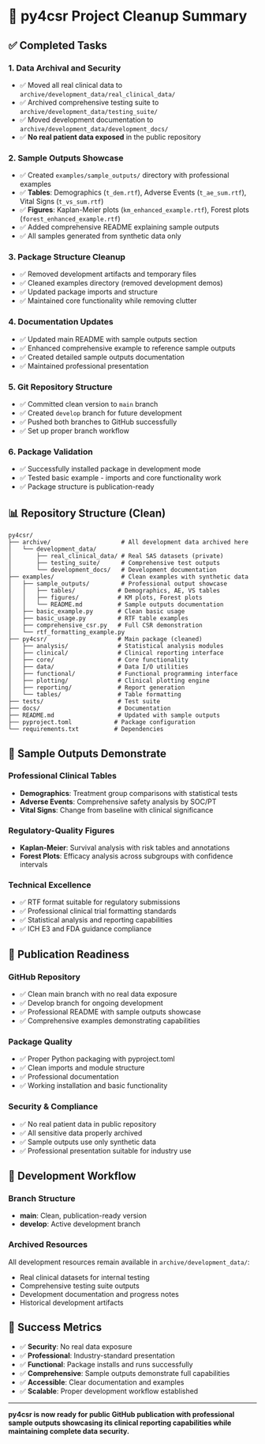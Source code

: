 # 🧹 py4csr Project Cleanup Summary

## ✅ Completed Tasks

### 1. **Data Archival and Security**
- ✅ Moved all real clinical data to `archive/development_data/real_clinical_data/`
- ✅ Archived comprehensive testing suite to `archive/development_data/testing_suite/`
- ✅ Moved development documentation to `archive/development_data/development_docs/`
- ✅ **No real patient data exposed** in the public repository

### 2. **Sample Outputs Showcase**
- ✅ Created `examples/sample_outputs/` directory with professional examples
- ✅ **Tables**: Demographics (`t_dem.rtf`), Adverse Events (`t_ae_sum.rtf`), Vital Signs (`t_vs_sum.rtf`)
- ✅ **Figures**: Kaplan-Meier plots (`km_enhanced_example.rtf`), Forest plots (`forest_enhanced_example.rtf`)
- ✅ Added comprehensive README explaining sample outputs
- ✅ All samples generated from synthetic data only

### 3. **Package Structure Cleanup**
- ✅ Removed development artifacts and temporary files
- ✅ Cleaned examples directory (removed development demos)
- ✅ Updated package imports and structure
- ✅ Maintained core functionality while removing clutter

### 4. **Documentation Updates**
- ✅ Updated main README with sample outputs section
- ✅ Enhanced comprehensive example to reference sample outputs
- ✅ Created detailed sample outputs documentation
- ✅ Maintained professional presentation

### 5. **Git Repository Structure**
- ✅ Committed clean version to `main` branch
- ✅ Created `develop` branch for future development
- ✅ Pushed both branches to GitHub successfully
- ✅ Set up proper branch workflow

### 6. **Package Validation**
- ✅ Successfully installed package in development mode
- ✅ Tested basic example - imports and core functionality work
- ✅ Package structure is publication-ready

## 📊 Repository Structure (Clean)

```
py4csr/
├── archive/                    # All development data archived here
│   └── development_data/
│       ├── real_clinical_data/ # Real SAS datasets (private)
│       ├── testing_suite/      # Comprehensive test outputs
│       └── development_docs/   # Development documentation
├── examples/                   # Clean examples with synthetic data
│   ├── sample_outputs/         # Professional output showcase
│   │   ├── tables/            # Demographics, AE, VS tables
│   │   ├── figures/           # KM plots, Forest plots
│   │   └── README.md          # Sample outputs documentation
│   ├── basic_example.py       # Clean basic usage
│   ├── basic_usage.py         # RTF table examples
│   ├── comprehensive_csr.py   # Full CSR demonstration
│   └── rtf_formatting_example.py
├── py4csr/                    # Main package (cleaned)
│   ├── analysis/              # Statistical analysis modules
│   ├── clinical/              # Clinical reporting interface
│   ├── core/                  # Core functionality
│   ├── data/                  # Data I/O utilities
│   ├── functional/            # Functional programming interface
│   ├── plotting/              # Clinical plotting engine
│   ├── reporting/             # Report generation
│   └── tables/                # Table formatting
├── tests/                     # Test suite
├── docs/                      # Documentation
├── README.md                  # Updated with sample outputs
├── pyproject.toml            # Package configuration
└── requirements.txt          # Dependencies
```

## 🎯 Sample Outputs Demonstrate

### Professional Clinical Tables
- **Demographics**: Treatment group comparisons with statistical tests
- **Adverse Events**: Comprehensive safety analysis by SOC/PT
- **Vital Signs**: Change from baseline with clinical significance

### Regulatory-Quality Figures
- **Kaplan-Meier**: Survival analysis with risk tables and annotations
- **Forest Plots**: Efficacy analysis across subgroups with confidence intervals

### Technical Excellence
- ✅ RTF format suitable for regulatory submissions
- ✅ Professional clinical trial formatting standards
- ✅ Statistical analysis and reporting capabilities
- ✅ ICH E3 and FDA guidance compliance

## 🚀 Publication Readiness

### GitHub Repository
- ✅ Clean main branch with no real data exposure
- ✅ Develop branch for ongoing development
- ✅ Professional README with sample outputs showcase
- ✅ Comprehensive examples demonstrating capabilities

### Package Quality
- ✅ Proper Python packaging with pyproject.toml
- ✅ Clean imports and module structure
- ✅ Professional documentation
- ✅ Working installation and basic functionality

### Security & Compliance
- ✅ No real patient data in public repository
- ✅ All sensitive data properly archived
- ✅ Sample outputs use only synthetic data
- ✅ Professional presentation suitable for industry use

## 🔄 Development Workflow

### Branch Structure
- **main**: Clean, publication-ready version
- **develop**: Active development branch

### Archived Resources
All development resources remain available in `archive/development_data/`:
- Real clinical datasets for internal testing
- Comprehensive testing suite outputs
- Development documentation and progress notes
- Historical development artifacts

## 🎉 Success Metrics

- ✅ **Security**: No real data exposure
- ✅ **Professional**: Industry-standard presentation
- ✅ **Functional**: Package installs and runs successfully
- ✅ **Comprehensive**: Sample outputs demonstrate full capabilities
- ✅ **Accessible**: Clear documentation and examples
- ✅ **Scalable**: Proper development workflow established

---

**py4csr is now ready for public GitHub publication with professional sample outputs showcasing its clinical reporting capabilities while maintaining complete data security.**
